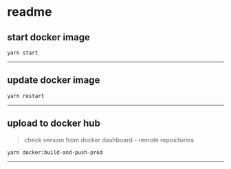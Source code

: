 # readme

## start docker image

```
yarn start
```

---

## update docker image

```
yarn restart
```

---

## upload to docker hub

> check version from docker dashboard - remote repositories

```
yarn docker:build-and-push-prod
```

---
